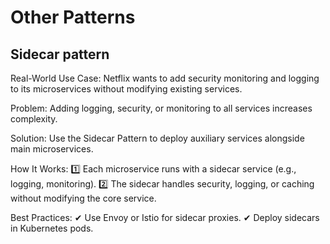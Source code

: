 # Other Patterns

## Sidecar pattern

Real-World Use Case:
Netflix wants to add security monitoring and logging to its microservices without modifying existing services.

Problem:
Adding logging, security, or monitoring to all services increases complexity.

Solution:
Use the Sidecar Pattern to deploy auxiliary services alongside main microservices.

How It Works:
1️⃣ Each microservice runs with a sidecar service (e.g., logging, monitoring).
2️⃣ The sidecar handles security, logging, or caching without modifying the core service.

Best Practices:
✔ Use Envoy or Istio for sidecar proxies.
✔ Deploy sidecars in Kubernetes pods.
